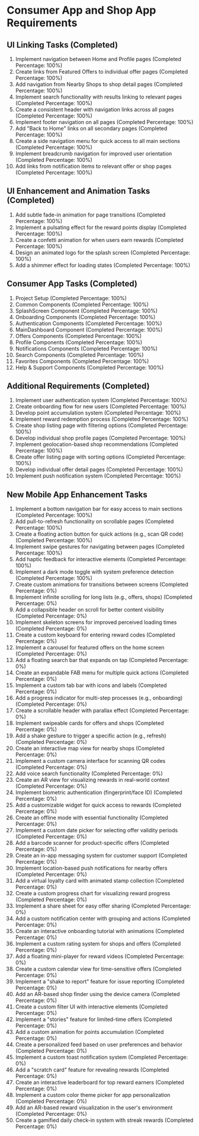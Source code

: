 # Consumer App and Shop App Requirements

## UI Linking Tasks (Completed)

1. Implement navigation between Home and Profile pages (Completed Percentage: 100%)
2. Create links from Featured Offers to individual offer pages (Completed Percentage: 100%)
3. Add navigation from Nearby Shops to shop detail pages (Completed Percentage: 100%)
4. Implement search functionality with results linking to relevant pages (Completed Percentage: 100%)
5. Create a consistent header with navigation links across all pages (Completed Percentage: 100%)
6. Implement footer navigation on all pages (Completed Percentage: 100%)
7. Add "Back to Home" links on all secondary pages (Completed Percentage: 100%)
8. Create a side navigation menu for quick access to all main sections (Completed Percentage: 100%)
9. Implement breadcrumb navigation for improved user orientation (Completed Percentage: 100%)
10. Add links from notification items to relevant offer or shop pages (Completed Percentage: 100%)

## UI Enhancement and Animation Tasks (Completed)

1. Add subtle fade-in animation for page transitions (Completed Percentage: 100%)
2. Implement a pulsating effect for the reward points display (Completed Percentage: 100%)
3. Create a confetti animation for when users earn rewards (Completed Percentage: 100%)
4. Design an animated logo for the splash screen (Completed Percentage: 100%)
5. Add a shimmer effect for loading states (Completed Percentage: 100%)

## Consumer App Tasks (Completed)

1. Project Setup (Completed Percentage: 100%)
2. Common Components (Completed Percentage: 100%)
3. SplashScreen Component (Completed Percentage: 100%)
4. Onboarding Components (Completed Percentage: 100%)
5. Authentication Components (Completed Percentage: 100%)
6. MainDashboard Component (Completed Percentage: 100%)
7. Offers Components (Completed Percentage: 100%)
8. Profile Components (Completed Percentage: 100%)
9. Notifications Components (Completed Percentage: 100%)
10. Search Components (Completed Percentage: 100%)
11. Favorites Components (Completed Percentage: 100%)
12. Help & Support Components (Completed Percentage: 100%)

## Additional Requirements (Completed)

1. Implement user authentication system (Completed Percentage: 100%)
2. Create onboarding flow for new users (Completed Percentage: 100%)
3. Develop point accumulation system (Completed Percentage: 100%)
4. Implement reward redemption process (Completed Percentage: 100%)
5. Create shop listing page with filtering options (Completed Percentage: 100%)
6. Develop individual shop profile pages (Completed Percentage: 100%)
7. Implement geolocation-based shop recommendations (Completed Percentage: 100%)
8. Create offer listing page with sorting options (Completed Percentage: 100%)
9. Develop individual offer detail pages (Completed Percentage: 100%)
10. Implement push notification system (Completed Percentage: 100%)

## New Mobile App Enhancement Tasks

1. Implement a bottom navigation bar for easy access to main sections (Completed Percentage: 100%)
2. Add pull-to-refresh functionality on scrollable pages (Completed Percentage: 100%)
3. Create a floating action button for quick actions (e.g., scan QR code) (Completed Percentage: 100%)
4. Implement swipe gestures for navigating between pages (Completed Percentage: 100%)
5. Add haptic feedback for interactive elements (Completed Percentage: 100%)
6. Implement a dark mode toggle with system preference detection (Completed Percentage: 100%)
7. Create custom animations for transitions between screens (Completed Percentage: 0%)
8. Implement infinite scrolling for long lists (e.g., offers, shops) (Completed Percentage: 0%)
9. Add a collapsible header on scroll for better content visibility (Completed Percentage: 0%)
10. Implement skeleton screens for improved perceived loading times (Completed Percentage: 0%)
11. Create a custom keyboard for entering reward codes (Completed Percentage: 0%)
12. Implement a carousel for featured offers on the home screen (Completed Percentage: 0%)
13. Add a floating search bar that expands on tap (Completed Percentage: 0%)
14. Create an expandable FAB menu for multiple quick actions (Completed Percentage: 0%)
15. Implement a custom tab bar with icons and labels (Completed Percentage: 0%)
16. Add a progress indicator for multi-step processes (e.g., onboarding) (Completed Percentage: 0%)
17. Create a scrollable header with parallax effect (Completed Percentage: 0%)
18. Implement swipeable cards for offers and shops (Completed Percentage: 0%)
19. Add a shake gesture to trigger a specific action (e.g., refresh) (Completed Percentage: 0%)
20. Create an interactive map view for nearby shops (Completed Percentage: 0%)
21. Implement a custom camera interface for scanning QR codes (Completed Percentage: 0%)
22. Add voice search functionality (Completed Percentage: 0%)
23. Create an AR view for visualizing rewards in real-world context (Completed Percentage: 0%)
24. Implement biometric authentication (fingerprint/face ID) (Completed Percentage: 0%)
25. Add a customizable widget for quick access to rewards (Completed Percentage: 0%)
26. Create an offline mode with essential functionality (Completed Percentage: 0%)
27. Implement a custom date picker for selecting offer validity periods (Completed Percentage: 0%)
28. Add a barcode scanner for product-specific offers (Completed Percentage: 0%)
29. Create an in-app messaging system for customer support (Completed Percentage: 0%)
30. Implement location-based push notifications for nearby offers (Completed Percentage: 0%)
31. Add a virtual loyalty card with animated stamp collection (Completed Percentage: 0%)
32. Create a custom progress chart for visualizing reward progress (Completed Percentage: 0%)
33. Implement a share sheet for easy offer sharing (Completed Percentage: 0%)
34. Add a custom notification center with grouping and actions (Completed Percentage: 0%)
35. Create an interactive onboarding tutorial with animations (Completed Percentage: 0%)
36. Implement a custom rating system for shops and offers (Completed Percentage: 0%)
37. Add a floating mini-player for reward videos (Completed Percentage: 0%)
38. Create a custom calendar view for time-sensitive offers (Completed Percentage: 0%)
39. Implement a "shake to report" feature for issue reporting (Completed Percentage: 0%)
40. Add an AR-based shop finder using the device camera (Completed Percentage: 0%)
41. Create a custom filter UI with interactive elements (Completed Percentage: 0%)
42. Implement a "stories" feature for limited-time offers (Completed Percentage: 0%)
43. Add a custom animation for points accumulation (Completed Percentage: 0%)
44. Create a personalized feed based on user preferences and behavior (Completed Percentage: 0%)
45. Implement a custom toast notification system (Completed Percentage: 0%)
46. Add a "scratch card" feature for revealing rewards (Completed Percentage: 0%)
47. Create an interactive leaderboard for top reward earners (Completed Percentage: 0%)
48. Implement a custom color theme picker for app personalization (Completed Percentage: 0%)
49. Add an AR-based reward visualization in the user's environment (Completed Percentage: 0%)
50. Create a gamified daily check-in system with streak rewards (Completed Percentage: 0%)
